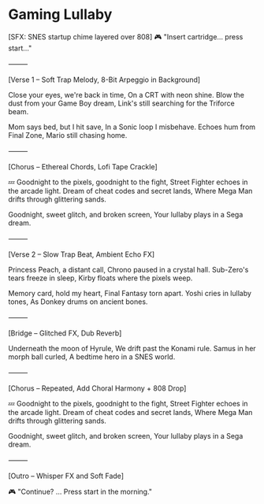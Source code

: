 # Gaming Lullaby

[SFX: SNES startup chime layered over 808]
🎮 "Insert cartridge… press start…"

⸻

[Verse 1 – Soft Trap Melody, 8-Bit Arpeggio in Background]

Close your eyes, we're back in time,
On a CRT with neon shine.
Blow the dust from your Game Boy dream,
Link's still searching for the Triforce beam.

Mom says bed, but I hit save,
In a Sonic loop I misbehave.
Echoes hum from Final Zone,
Mario still chasing home.

⸻

[Chorus – Ethereal Chords, Lofi Tape Crackle]

💤 Goodnight to the pixels, goodnight to the fight,
Street Fighter echoes in the arcade light.
Dream of cheat codes and secret lands,
Where Mega Man drifts through glittering sands.

Goodnight, sweet glitch, and broken screen,
Your lullaby plays in a Sega dream.

⸻

[Verse 2 – Slow Trap Beat, Ambient Echo FX]

Princess Peach, a distant call,
Chrono paused in a crystal hall.
Sub-Zero's tears freeze in sleep,
Kirby floats where the pixels weep.

Memory card, hold my heart,
Final Fantasy torn apart.
Yoshi cries in lullaby tones,
As Donkey drums on ancient bones.

⸻

[Bridge – Glitched FX, Dub Reverb]

Underneath the moon of Hyrule,
We drift past the Konami rule.
Samus in her morph ball curled,
A bedtime hero in a SNES world.

⸻

[Chorus – Repeated, Add Choral Harmony + 808 Drop]

💤 Goodnight to the pixels, goodnight to the fight,
Street Fighter echoes in the arcade light.
Dream of cheat codes and secret lands,
Where Mega Man drifts through glittering sands.

Goodnight, sweet glitch, and broken screen,
Your lullaby plays in a Sega dream.

⸻

[Outro – Whisper FX and Soft Fade]

🎮 "Continue? … Press start in the morning."
